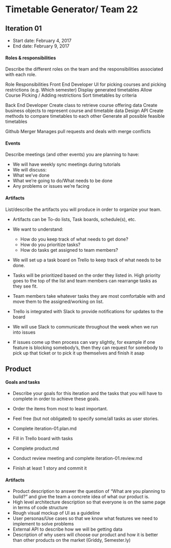 # Timetable Generator/ Team 22

## Iteration 01

 * Start date: February 4, 2017
 * End date: February 9, 2017

#### Roles & responsibilities

Describe the different roles on the team and the responsibilities associated with each role.

Role
Responsibilities
Front End Developer
UI for picking courses and picking restrictions (e.g. Which semester)
Display generated timetables
Allow Course Picking / Adding restrictions
Sort timetables by criteria

Back End Developer
Create class to retrieve course offering data
Create business objects to represent course and timetable data
Design API
Create methods to compare timetables to each other
Generate all possible feasible timetables

Github Merger
Manages pull requests and deals with merge conflicts

#### Events

Describe meetings (and other events) you are planning to have:


 * We will have weekly sync meetings during tutorials 
 * We will discuss:
* What we’ve done
* What we’re going to do/What needs to be done
* Any problems or issues we’re facing

#### Artifacts

List/describe the artifacts you will produce in order to organize your team.       

 * Artifacts can be To-do lists, Task boards, schedule(s), etc.

 * We want to understand:
   * How do you keep track of what needs to get done?
   * How do you prioritize tasks?
   * How do tasks get assigned to team members?

* We will set up a task board on Trello to keep track of what needs to be done.
* Tasks will be prioritized based on the order they listed in. High priority goes to the top of the list and team members can rearrange tasks as they see fit.
* Team members take whatever tasks they are most comfortable with and move them to the assigned/working on list.
* Trello is integrated with Slack to provide notifications for updates to the board
* We will use Slack to communicate throughout the week when we run into issues
* If issues come up then process can vary slightly, for example if one feature is blocking somebody’s, then they can request for somebody to pick up that ticket or to pick it up themselves and finish it asap

## Product

#### Goals and tasks

 * Describe your goals for this iteration and the tasks that you will have to complete in order to achieve these goals.
 * Order the items from most to least important.
 * Feel free (but not obligated) to specify some/all tasks as user stories.

* Complete iteration-01.plan.md
* Fill in Trello board with tasks
* Complete product.md
* Conduct review meeting and complete iteration-01.review.md
* Finish at least 1 story and commit it

#### Artifacts

* Product description to answer the question of “What are you planning to build?” and give the team a concrete idea of what our product is.
* High level architecture description so that everyone is on the same page in terms of code structure
* Rough visual mockup of UI as a guideline
* User personas/Use cases so that we know what features we need to implement to solve problems
* External API to describe how we will be getting data
* Description of why users will choose our product and how it is better than other products on the market (Griddy, Semester.ly)
